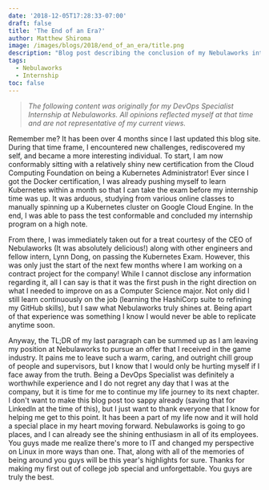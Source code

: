```yaml
---
date: '2018-12-05T17:28:33-07:00'
draft: false
title: 'The End of an Era?'
author: Matthew Shiroma
image: /images/blogs/2018/end_of_an_era/title.png
description: "Blog post describing the conclusion of my Nebulaworks internship."
tags:
  - Nebulaworks
  - Internship
toc: false
---
```


> *The following content was originally for my DevOps Specialist Internship at Nebulaworks. All opinions reflected myself at that time and are not representative of my current views.*

Remember me? It has been over 4 months since I last updated this blog site. During that time frame, I encountered new challenges, rediscovered my self, and became a more interesting individual. To start, I am now conformably sitting with a relatively shiny new certification from the Cloud Computing Foundation on being a Kubernetes Administrator! Ever since I got the Docker certification, I was already pushing myself to learn Kubernetes within a month so that I can take the exam before my internship time was up. It was arduous, studying from various online classes to manually spinning up a Kubernetes cluster on Google Cloud Engine. In the end, I was able to pass the test conformable and concluded my internship program on a high note.

From there, I was immediately taken out for a treat courtesy of the CEO of Nebulaworks (It was absolutely delicious!) along with other engineers and fellow intern, Lynn Dong, on passing the Kubernetes Exam. However, this was only just the start of the next few months where I am working on a contract project for the company! While I cannot disclose any information regarding it, all I can say is that it was the first push in the right direction on what I needed to improve on as a Computer Science major. Not only did I still learn continuously on the job (learning the HashiCorp suite to refining my GitHub skills), but I saw what Nebulaworks truly shines at. Being apart of that experience was something I know I would never be able to replicate anytime soon.

Anyway, the TL;DR of my last paragraph can be summed up as I am leaving my position at Nebulaworks to pursue an offer that I received in the game industry. It pains me to leave such a warm, caring, and outright chill group of people and supervisors, but I know that I would only be hurting myself if I face away from the truth. Being a DevOps Specialist was definitely a worthwhile experience and I do not regret any day that I was at the company, but it is time for me to continue my life journey to its next chapter. I don't want to make this blog post too sappy already (saving that for Linkedln at the time of this), but I just want to thank everyone that I know for helping me get to this point. It has been a part of my life now and it will hold a special place in my heart moving forward. Nebulaworks is going to go places, and I can already see the shining enthusiasm in all of its employees. You guys made me realize there's more to IT and changed my perspective on Linux in more ways than one. That, along with all of the memories of being around you guys will be this year's highlights for sure. Thanks for making my first out of college job special and unforgettable. You guys are truly the best.